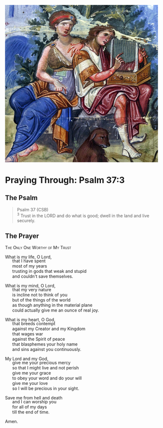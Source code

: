 <img class="intro-right" src="art-paris-psalter.jpg">

<style>
  li {list-style-type: none;}
  p + ul {
    margin-top: -18px;
}
</style>

# Praying Through: Psalm 37:3

## The Psalm

>Psalm 37 (CSB)  
><sup>3</sup> Trust in the LORD and do what is good; dwell in the land and live securely. 

## The Prayer

<div style="font-variant: small-caps;">
The Only One Worthy of My Trust
</div>

What is my life, O Lord,
* that I have spent
* most of my years
* trusting in gods that weak and stupid
* and couldn't save themselves.

What is my mind, O Lord,
* that my very nature
* is incline not to think of you
* but of the things of the world
* as though anything in the material plane
* could actually give me an ounce of real joy.

What is my heart, O God,
* that breeds contempt
* against my Creator and my Kingdom
* that wages war
* against the Spirit of peace
* that blasphemes your holy name
* and sins against you continuously.

My Lord and my God,
* give me your precious mercy
* so that I might live and not perish
* give me your grace
* to obey your word and do your will
* give me your love
* so I will be precious in your sight.

Save me from hell and death
* and I can worship you
* for all of my days
* till the end of time.

Amen.
